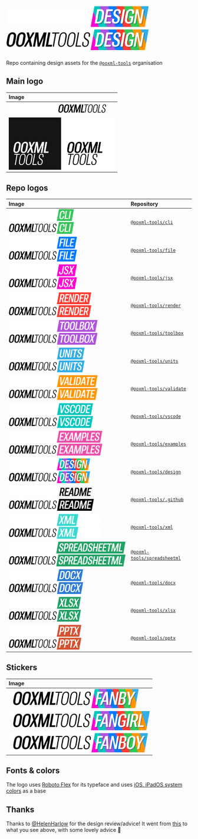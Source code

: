 # <img alt="@ooxml-tools/design" height="56" src="images/design-dark.png#gh-dark-mode-only" /><img alt="@ooxml-tools/design" height="56" src="images/design-light.png#gh-light-mode-only" />

Repo containing design assets for the [`@ooxml-tools`](https://github.com/ooxml-tools) organisation

## Main logo

| Image                                                                                                                                                                                       |
| :------------------------------------------------------------------------------------------------------------------------------------------------------------------------------------------ |
| <img alt="@ooxml-tools" height="32" src="images/ooxmltools-dark.png#gh-dark-mode-only" />  <img alt="@ooxml-tools" height="32" src="images/ooxmltools-light.png#gh-light-mode-only" />      |
| <img alt="@ooxml-tools" height="142" src="images/square-logo-dark.png#gh-dark-mode-only" />  <img alt="@ooxml-tools" height="142" src="images/square-logo-light.png#gh-light-mode-only" />  |

## Repo logos

| Image                                                                                                                                                                                                                                         | Repository                                                                                        |
| :-------------------------------------------------------------------------------------------------------------------------------------------------------------------------------------------------------------------------------------------- | :------------------------------------------------------------------------------------------------ |
| <img alt="@ooxml-tools/cli" height="32" src="images/cli-dark.png#gh-dark-mode-only" />                                <img alt="@ooxml-tools/cli" height="32" src="images/cli-light.png#gh-light-mode-only" />                                | [`@ooxml-tools/cli`](https://github.com/ooxml-tools/cli)                                          | 
| <img alt="@ooxml-tools/file" height="32" src="images/file-dark.png#gh-dark-mode-only" />                              <img alt="@ooxml-tools/file" height="32" src="images/file-light.png#gh-light-mode-only" />                              | [`@ooxml-tools/file`](https://github.com/ooxml-tools/file)                                        |  
| <img alt="@ooxml-tools/jsx" height="32" src="images/jsx-dark.png#gh-dark-mode-only" />                                <img alt="@ooxml-tools/jsx" height="32" src="images/jsx-light.png#gh-light-mode-only" />                                | [`@ooxml-tools/jsx`](https://github.com/ooxml-tools/jsx)                                          | 
| <img alt="@ooxml-tools/render" height="32" src="images/render-dark.png#gh-dark-mode-only" />                          <img alt="@ooxml-tools/render" height="32" src="images/render-light.png#gh-light-mode-only" />                          | [`@ooxml-tools/render`](https://github.com/ooxml-tools/render)                                    |
| <img alt="@ooxml-tools/toolbox" height="32" src="images/toolbox-dark.png#gh-dark-mode-only" />                        <img alt="@ooxml-tools/toolbox" height="32" src="images/toolbox-light.png#gh-light-mode-only" />                        | [`@ooxml-tools/toolbox`](https://github.com/ooxml-tools/toolbox)                                  |
| <img alt="@ooxml-tools/units" height="32" src="images/units-dark.png#gh-dark-mode-only" />                            <img alt="@ooxml-tools/units" height="32" src="images/units-light.png#gh-light-mode-only" />                            | [`@ooxml-tools/units`](https://github.com/ooxml-tools/units)                                      |
| <img alt="@ooxml-tools/validate" height="32" src="images/validate-dark.png#gh-dark-mode-only" />                      <img alt="@ooxml-tools/validate" height="32" src="images/validate-light.png#gh-light-mode-only" />                      | [`@ooxml-tools/validate`](https://github.com/ooxml-tools/validate)                                |
| <img alt="@ooxml-tools/vscode" height="32" src="images/vscode-dark.png#gh-dark-mode-only" />                          <img alt="@ooxml-tools/vscode" height="32" src="images/vscode-light.png#gh-light-mode-only" />                          | [`@ooxml-tools/vscode`](https://github.com/ooxml-tools/vscode)                                    |
| <img alt="@ooxml-tools/examples" height="32" src="images/examples-dark.png#gh-dark-mode-only" />                      <img alt="@ooxml-tools/examples" height="32" src="images/examples-light.png#gh-light-mode-only" />                      | [`@ooxml-tools/examples`](https://github.com/ooxml-tools/examples)                                |
| <img alt="@ooxml-tools/design" height="32" src="images/design-dark.png#gh-dark-mode-only" />                          <img alt="@ooxml-tools/design" height="32" src="images/design-light.png#gh-light-mode-only" />                          | [`@ooxml-tools/design`](https://github.com/ooxml-tools/design)                                    |
| <img alt="@ooxml-tools/readme" height="32" src="images/readme-dark.png#gh-dark-mode-only" />                          <img alt="@ooxml-tools/readme" height="32" src="images/readme-light.png#gh-light-mode-only" />                          | [`@ooxml-tools/.github`](https://github.com/ooxml-tools/.github/tree/main/profile)                |
| <img alt="@ooxml-tools/xml" height="32" src="images/xml-dark.png#gh-dark-mode-only" />                                <img alt="@ooxml-tools/xml" height="32" src="images/xml-light.png#gh-light-mode-only" />                                | [`@ooxml-tools/xml`](https://github.com/ooxml-tools/xml/tree/main)                                |
| <img alt="@ooxml-tools/spreadsheetml" height="32" src="images/spreadsheetml-dark.png#gh-dark-mode-only" />            <img alt="@ooxml-tools/spreadsheetml" height="32" src="images/spreadsheetml-light.png#gh-light-mode-only" />            | [`@ooxml-tools/spreadsheetml`](https://github.com/ooxml-tools/spreadsheetml/tree/main)            |
| <img alt="@ooxml-tools/docx" height="32" src="images/docx-dark.png#gh-dark-mode-only" />                              <img alt="@ooxml-tools/docx" height="32" src="images/docx-light.png#gh-light-mode-only" />                              | [`@ooxml-tools/docx`](https://github.com/ooxml-tools/docx/tree/main)                              |
| <img alt="@ooxml-tools/xlsx" height="32" src="images/xlsx-dark.png#gh-dark-mode-only" />                              <img alt="@ooxml-tools/xlsx" height="32" src="images/xlsx-light.png#gh-light-mode-only" />                              | [`@ooxml-tools/xlsx`](https://github.com/ooxml-tools/xlsx/tree/main)                              |
| <img alt="@ooxml-tools/pptx" height="32" src="images/pptx-dark.png#gh-dark-mode-only" />                              <img alt="@ooxml-tools/pptx" height="32" src="images/pptx-light.png#gh-light-mode-only" />                              | [`@ooxml-tools/pptx`](https://github.com/ooxml-tools/pptx/tree/main)                              |


## Stickers

| Image                                                                 |
| :-------------------------------------------------------------------- |
| <img alt="@ooxml-tools/cli" height="52" src="images/fanby.png" />     |
| <img alt="@ooxml-tools/file" height="52" src="images/fangirl.png" />  |
| <img alt="@ooxml-tools/jsx" height="52" src="images/fanboy.png" />    |


## Fonts & colors
The logo uses [Roboto Flex](https://fonts.google.com/specimen/Roboto+Flex) for its typeface and uses [iOS, iPadOS system colors](https://developer.apple.com/design/human-interface-guidelines/color#iOS-iPadOS-system-colors) as a base


## Thanks
Thanks to [@HelenHarlow](https://github.com/HelenHarlow) for the design review/advice! It went from [this](https://github.com/ooxml-tools/design/blob/7556e7b268e0e36d3aebac4bee3c2bc815eb07a0/images/render.png) to what you see above, with some lovely advice 🎉